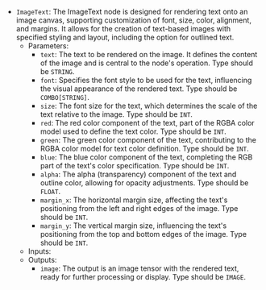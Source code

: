 - `ImageText`: The ImageText node is designed for rendering text onto an image canvas, supporting customization of font, size, color, alignment, and margins. It allows for the creation of text-based images with specified styling and layout, including the option for outlined text.
    - Parameters:
        - `text`: The text to be rendered on the image. It defines the content of the image and is central to the node's operation. Type should be `STRING`.
        - `font`: Specifies the font style to be used for the text, influencing the visual appearance of the rendered text. Type should be `COMBO[STRING]`.
        - `size`: The font size for the text, which determines the scale of the text relative to the image. Type should be `INT`.
        - `red`: The red color component of the text, part of the RGBA color model used to define the text color. Type should be `INT`.
        - `green`: The green color component of the text, contributing to the RGBA color model for text color definition. Type should be `INT`.
        - `blue`: The blue color component of the text, completing the RGB part of the text's color specification. Type should be `INT`.
        - `alpha`: The alpha (transparency) component of the text and outline color, allowing for opacity adjustments. Type should be `FLOAT`.
        - `margin_x`: The horizontal margin size, affecting the text's positioning from the left and right edges of the image. Type should be `INT`.
        - `margin_y`: The vertical margin size, influencing the text's positioning from the top and bottom edges of the image. Type should be `INT`.
    - Inputs:
    - Outputs:
        - `image`: The output is an image tensor with the rendered text, ready for further processing or display. Type should be `IMAGE`.
